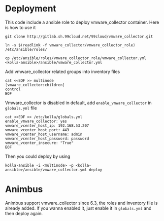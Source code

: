 # Deployment

This code include a ansible role to deploy vmware_collector container. Here is how to use it

    git clone http://gitlab.sh.99cloud.net/99cloud/vmware_collector.git

    ln -s $(readlink -f vmware_collector/vmware_collector_role) /etc/ansible/roles/

    cp /etc/ansible/roles/vmware_collector_role/vmware_collector.yml <kolla-ansible>/ansible/vmware_collector.yml

Add vmware_collector related groups into inventory files

    cat <<EOF >> multinode
    [vmware_collector:children]
    control
    EOF

Vmware_collector is disabled in default, add `enable_vmware_collector` in `globals.yml` file

    cat <<EOF >> /etc/kolla/globals.yml
    enable_vmware_collector: yes
    vmware_vcenter_host_ip: 192.168.53.207
    vmware_vcenter_host_port: 443
    vmware_vcenter_host_username: admin
    vmware_vcenter_host_password: password
    vmware_vcenter_insecure: "True"
    EOF

Then you could deploy by using

    kolla-ansible -i <multinode> -p <kolla-ansible>/ansible/vmware_collector.yml deploy

# Animbus

Animbus support vmware_collector since 6.3, the roles and inventory file is already added. If you wanna
enabled it, just enable it in `globals.yml` and then deploy again.
